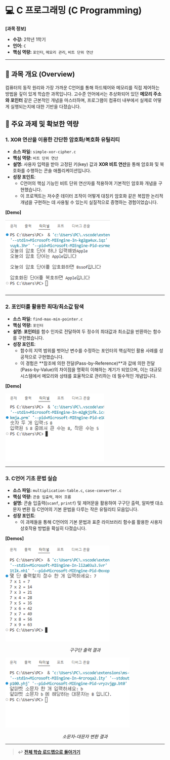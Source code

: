 # 💻 C 프로그래밍 (C Programming)

**[과목 정보]**
- **수강:** 2학년 1학기
- **언어:** `C`
- **핵심 역량:** `포인터`, `메모리 관리`, `비트 단위 연산`

---

## 📖 과목 개요 (Overview)
컴퓨터의 동작 원리와 가장 가까운 C언어를 통해 하드웨어와 메모리를 직접 제어하는 방법을 깊이 있게 학습한 과목입니다. 고수준 언어에서는 추상화되어 있던 **메모리 주소와 포인터** 같은 근본적인 개념을 마스터하며, 프로그램이 컴퓨터 내부에서 실제로 어떻게 실행되는지에 대한 기반을 다졌습니다.

## 🚀 주요 과제 및 확보한 역량

### 1. XOR 연산을 이용한 간단한 암호화/복호화 유틸리티
- **소스 파일:** `simple-xor-cipher.c`
- **핵심 역량:** `비트 단위 연산`
- **설명:** 사용자 입력을 받아 고정된 키(key) 값과 **XOR 비트 연산**을 통해 암호화 및 복호화를 수행하는 콘솔 애플리케이션입니다.
- **성장 포인트**:
    - C언어의 핵심 기능인 비트 단위 연산자를 적용하여 기본적인 암호화 개념을 구현했습니다.
    - 이 프로젝트는 저수준 데이터 조작이 어떻게 대칭키 암호화 같은 복잡한 논리적 개념을 구현하는 데 사용될 수 있는지 실질적으로 증명하는 경험이었습니다.

**[Demo]**

![XOR 암호화 프로그램 데모](./assets/simple-xor-cipher.png)

---

### 2. 포인터를 활용한 최대/최소값 탐색
- **소스 파일:** `find-max-min-pointer.c`
- **핵심 역량:** `포인터`
- **설명:** **포인터**를 함수 인자로 전달하여 두 정수의 최대값과 최소값을 반환하는 함수를 구현했습니다.
- **성장 포인트**:
    - 함수의 지역 범위를 벗어난 변수를 수정하는 포인터의 핵심적인 활용 사례를 성공적으로 구현했습니다.
    - 이 경험은 **참조에 의한 전달(Pass-by-Reference)**과 값에 의한 전달(Pass-by-Value)의 차이점을 명확히 이해하는 계기가 되었으며, 이는 대규모 시스템에서 메모리와 상태를 효율적으로 관리하는 데 필수적인 개념입니다.

**[Demo]**

![최대/최소값 탐색 프로그램 데모](./assets/find-max-min-pointer.png)

---

### 3. C언어 기초 문법 실습
- **소스 파일:** `multiplication-table.c`, `case-converter.c`
- **핵심 역량:** `콘솔 입출력`, `제어 흐름`
- **설명:** 콘솔 입출력(`scanf`, `printf`) 및 제어문을 활용하여 구구단 출력, 알파벳 대소문자 변환 등 C언어의 기본 문법을 다루는 작은 유틸리티 모음입니다.
- **성장 포인트**:
    - 이 과제들을 통해 C언어의 기본 문법과 표준 라이브러리 함수를 활용한 사용자 상호작용 방법을 확실히 다졌습니다.

**[Demos]**

![구구단 출력 프로그램 데모](./assets/multiplication-table.png)
*<p align="center">구구단 출력 결과</p>*

![알파벳 변환 프로그램 데모](./assets/case-converter.png)
*<p align="center">소문자-대문자 변환 결과</p>*

---
> ↩️ **[전체 학습 로드맵으로 돌아가기](../../README.md)**
